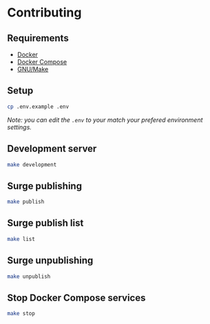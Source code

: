 # Contributing

## Requirements

- [Docker](https://www.docker.com/)
- [Docker Compose](https://docs.docker.com/compose/)
- [GNU/Make](https://www.gnu.org/software/make/)

## Setup

```bash
cp .env.example .env
```

*Note: you can edit the `.env` to your match your prefered environment settings.*

## Development server

```bash
make development
```

## Surge publishing

```bash
make publish
```

## Surge publish list

```bash
make list
```

## Surge unpublishing

```bash
make unpublish
```

## Stop Docker Compose services

```bash
make stop
```
